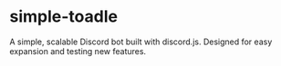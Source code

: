 # simple-toadle
A simple, scalable Discord bot built with discord.js. Designed for easy expansion and testing new features.
